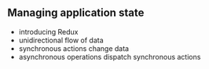 ## Managing application state

*   introducing Redux
*   unidirectional flow of data
*   synchronous actions change data
*   asynchronous operations dispatch synchronous actions
